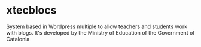 xtecblocs
=========

System based in Wordpress multiple to allow teachers and students work with blogs. It's developed by the Ministry of Education of the Government of Catalonia